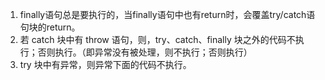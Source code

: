 1. finally语句总是要执行的，当finally语句中也有return时，会覆盖try/catch语句块的return。
2. 若 catch 块中有 throw 语句，则，try、catch、finally 块之外的代码不执行；否则执行。（即异常没有被处理，则不执行；否则执行）
3. try 块中有异常，则异常下面的代码不执行。